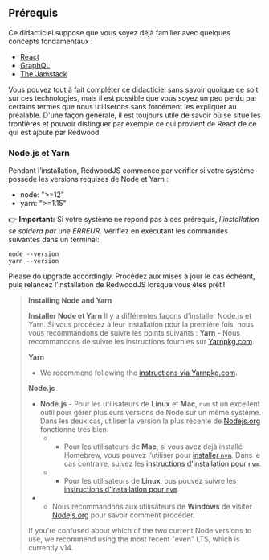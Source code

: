 ## Prérequis

Ce didacticiel suppose que vous soyez déjà familier avec quelques concepts fondamentaux :

- [React](https://reactjs.org/)
- [GraphQL](https://graphql.org/)
- [The Jamstack](https://jamstack.org/)

Vous pouvez tout à fait compléter ce didacticiel sans savoir quoique ce soit sur ces technologies, mais il est possible que vous soyez un peu perdu par certains termes que nous utiliserons sans forcément les expliquer au préalable. D'une façon générale, il est toujours utile de savoir où se situe les frontières et pouvoir distinguer par exemple ce qui provient de React de ce qui est ajouté par Redwood.

### Node.js et Yarn

Pendant l’installation, RedwoodJS commence par verifier si votre système possède les versions requises de Node et Yarn :

- node: ">=12"
- yarn: ">=1.15"

👉 **Important:** Si votre système ne repond pas à ces prérequis, *l’installation se soldera par une ERREUR.* Vérifiez en exécutant les commandes suivantes dans un terminal:

```
node --version
yarn --version
```

Please do upgrade accordingly. Procédez aux mises à jour le cas échéant, puis relancez l’installation de RedwoodJS lorsque vous êtes prêt !

> **Installing Node and Yarn**
> 
> **Installer Node et Yarn** Il y a différentes façons d’installer Node.js et Yarn. Si vous procédez à leur installation pour la première fois, nous vous recommandons de suivre les points suivants : **Yarn** - Nous recommandons de suivre les instructions fournies sur [Yarnpkg.com](https://classic.yarnpkg.com/en/docs/install/).
> 
> **Yarn**
> 
> - We recommend following the [instructions via Yarnpkg.com](https://classic.yarnpkg.com/en/docs/install/).
> 
> **Node.js**
> 
> - **Node.js** - Pour les utilisateurs de **Linux** et **Mac**, `nvm` st un excellent outil pour gérer plusieurs versions de Node sur un même système. Dans les deux cas, utiliser la version la plus récente de [Nodejs.org](https://nodejs.org/en/)  fonctionne très bien. 
>     - - Pour les utilisateurs de **Mac**, si vous avez dejà installé Homebrew, vous pouvez l’utiliser pour [installer `nvm`](https://formulae.brew.sh/formula/nvm). Dans le cas contraire, suivez les [instructions d'installation pour `nvm`](https://github.com/nvm-sh/nvm#installing-and-updating).
>     - - Pour les utilisateurs de **Linux**, ous pouvez suivre les [instructions d'installation pour `nvm`](https://github.com/nvm-sh/nvm#installing-and-updating).
> - - Nous recommandons aux utilisateurs de **Windows** de visiter [Nodejs.org](https://nodejs.org/en/) pour savoir comment procéder.
> 
> If you're confused about which of the two current Node versions to use, we recommend using the most recent "even" LTS, which is currently v14.
